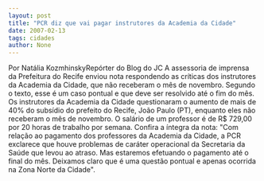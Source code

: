 ```yaml
---
layout: post
title: "PCR diz que vai pagar instrutores da Academia da Cidade"
date: 2007-02-13
tags: cidades
author: None
---
```

Por Natália KozmhinskyRepórter do Blog do JC 
A assessoria de imprensa da Prefeitura do Recife enviou nota respondendo as críticas dos instrutores da Academia da Cidade, que não receberam o mês de novembro. Segundo o texto, esse&nbsp;é um caso pontual e que deve ser resolvido até o fim do mês. 
Os instrutores da Academia da Cidade questionaram o aumento de mais de 40% do subsídio do&nbsp;prefeito do Recife, João Paulo (PT), enquanto eles não receberam o mês de novembro. O salário de um professor é de R$ 729,00 por 20 horas de trabalho por semana. 
Confira a íntegra da nota: 
\"Com relação ao pagamento dos professores da Academia da Cidade, a PCR exclarece que houve problemas de caráter operacional da Secretaria da Saúde que levou ao atraso. Mas estaremos efetuando o pagamento até o final do mês. Deixamos claro que é uma questão pontual e apenas ocorrida na Zona Norte da Cidade\".  